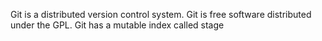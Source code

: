 Git is a distributed version control system.
Git is free software distributed under the GPL.
Git has a mutable index called stage 

